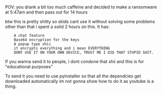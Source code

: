 POV: you drank a bit too much caffeine and decided to make a ransomware at 5:47am and then pass out for 14 hours

btw this is pretty shitty so skids cant use it without solving some problems
other than that i spent a solid 2 hours on this. It has:
        
        A chat feature
        Base64 encryption for the keys
        A popup type shii
        it encrypts everything and i mean EVERYTHING
        DONT USE IT ON YOUR OWN DEVICE, TRUST ME I DID THAT STUPID SHIT.

If you wanna send it to people, i dont condone that shii and this is for "educational purposes"

To send it you need to use pyinstaller so that all the dependcies get downloaded automatically 
im not gonna show how to do it as youtube is a thing.
